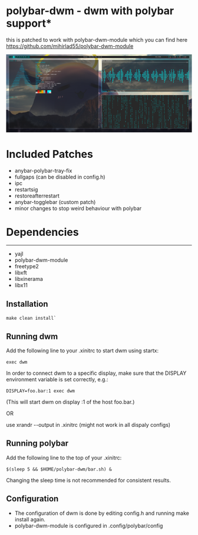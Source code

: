 # polybar-dwm - dwm with polybar support*
 this is patched to work with polybar-dwm-module which you can find here
 https://github.com/mihirlad55/polybar-dwm-module

![screenshot](https://github.com/KawaiiKraken/polybar-dwm/blob/master/myconfig.png "My Config")

# Included Patches
- anybar-polybar-tray-fix
- fullgaps (can be disabled in config.h)
- ipc
- restartsig
- restoreafterrestart
- anybar-togglebar (custom patch)
- minor changes to stop weird behaviour with polybar

# Dependencies
------------
- yajl
- polybar-dwm-module
- freetype2
- libxft
- libxinerama
- libx11

Installation
------------

    make clean install`


Running dwm
-----------
Add the following line to your .xinitrc to start dwm using startx:

    exec dwm

In order to connect dwm to a specific display, make sure that
the DISPLAY environment variable is set correctly, e.g.:

    DISPLAY=foo.bar:1 exec dwm

(This will start dwm on display :1 of the host foo.bar.)

OR

use xrandr --output in .xinitrc (might not work in all dispaly configs)


Running polybar
-----------
Add the following line to the top of your .xinitrc:
      
    $(sleep 5 && $HOME/polybar-dwm/bar.sh) &

Changing the sleep time is not recommended for consistent results.



Configuration
-------------
- The configuration of dwm is done by editing config.h and running make install again.
- polybar-dwm-module is configured in .config/polybar/config
